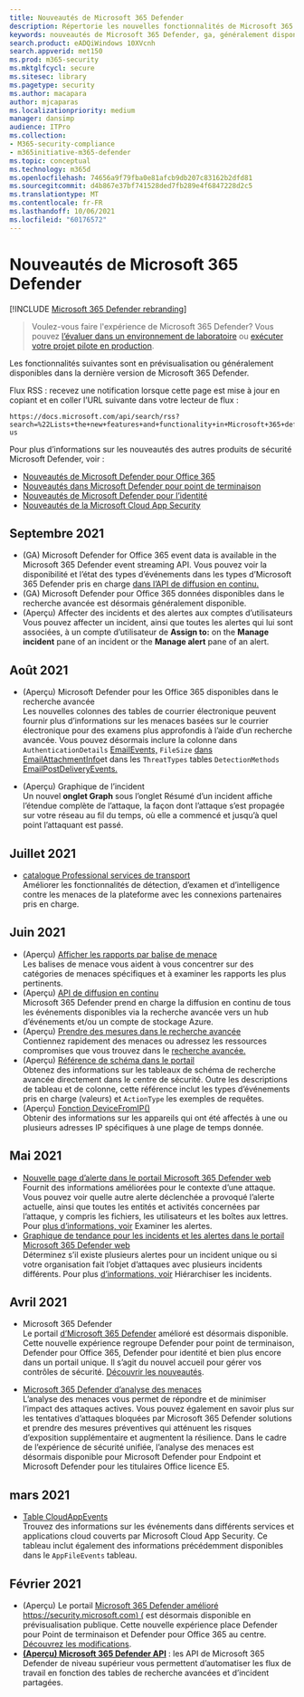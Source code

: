```yaml
---
title: Nouveautés de Microsoft 365 Defender
description: Répertorie les nouvelles fonctionnalités de Microsoft 365 Defender
keywords: nouveautés de Microsoft 365 Defender, ga, généralement disponibles, fonctionnalités, disponibles, nouvelles
search.product: eADQiWindows 10XVcnh
search.appverid: met150
ms.prod: m365-security
ms.mktglfcycl: secure
ms.sitesec: library
ms.pagetype: security
ms.author: macapara
author: mjcaparas
ms.localizationpriority: medium
manager: dansimp
audience: ITPro
ms.collection:
- M365-security-compliance
- m365initiative-m365-defender
ms.topic: conceptual
ms.technology: m365d
ms.openlocfilehash: 74656a9f79fba0e81afcb9db207c83162b2dfd81
ms.sourcegitcommit: d4b867e37bf741528ded7fb289e4f6847228d2c5
ms.translationtype: MT
ms.contentlocale: fr-FR
ms.lasthandoff: 10/06/2021
ms.locfileid: "60176572"
---
```

# <a name="whats-new-in-microsoft-365-defender"></a>Nouveautés de Microsoft 365 Defender

[!INCLUDE [Microsoft 365 Defender rebranding](../includes/microsoft-defender.md)]

> Voulez-vous faire l'expérience de Microsoft 365 Defender? Vous pouvez [l’évaluer dans un environnement de laboratoire](m365d-evaluation.md?ocid=cx-docs-MTPtriallab) ou [exécuter votre projet pilote en production](m365d-pilot.md?ocid=cx-evalpilot).
>

Les fonctionnalités suivantes sont en prévisualisation ou généralement disponibles dans la dernière version de Microsoft 365 Defender.

Flux RSS : recevez une notification lorsque cette page est mise à jour en copiant et en coller l’URL suivante dans votre lecteur de flux :
```http
https://docs.microsoft.com/api/search/rss?search=%22Lists+the+new+features+and+functionality+in+Microsoft+365+defender%22&locale=en-us
```

Pour plus d’informations sur les nouveautés des autres produits de sécurité Microsoft Defender, voir :

- [Nouveautés de Microsoft Defender pour Office 365](../office-365-security/whats-new-in-defender-for-office-365.md)
- [Nouveautés dans Microsoft Defender pour point de terminaison](../defender-endpoint/whats-new-in-microsoft-defender-atp.md)
- [Nouveautés de Microsoft Defender pour l’identité](/defender-for-identity/whats-new)
- [Nouveautés de la Microsoft Cloud App Security](/cloud-app-security/release-notes)



## <a name="september-2021"></a>Septembre 2021
- (GA) Microsoft Defender for Office 365 event data is available in the Microsoft 365 Defender event streaming API. Vous pouvez voir la disponibilité et l’état des types d’événements dans les types d’Microsoft 365 Defender pris en charge [dans l’API de diffusion en continu.](supported-event-types.md)
- (GA) Microsoft Defender pour Office 365 données disponibles dans le recherche avancée est désormais généralement disponible.
- (Aperçu) Affecter des incidents et des alertes aux comptes d’utilisateurs <br> Vous pouvez affecter un incident, ainsi que toutes les alertes qui lui sont associées, à un compte d’utilisateur de **Assign to:** on the **Manage incident** pane of an incident or the **Manage alert** pane of an alert.


## <a name="august-2021"></a>Août 2021
- (Aperçu) Microsoft Defender pour les Office 365 disponibles dans le recherche avancée
<br>Les nouvelles colonnes des tables de courrier électronique peuvent fournir plus d’informations sur les menaces basées sur le courrier électronique pour des examens plus approfondis à l’aide d’un recherche avancée. Vous pouvez désormais inclure la colonne dans `AuthenticationDetails` [EmailEvents,](./advanced-hunting-emailevents-table.md) `FileSize` [dans EmailAttachmentInfo](./advanced-hunting-emailattachmentinfo-table.md)et dans les `ThreatTypes` tables `DetectionMethods` [EmailPostDeliveryEvents.](./advanced-hunting-emailpostdeliveryevents-table.md) 

- (Aperçu) Graphique de l’incident <br>  Un nouvel **onglet Graph** sous  l’onglet Résumé d’un incident affiche l’étendue complète de l’attaque, la façon dont l’attaque s’est propagée sur votre réseau au fil du temps, où elle a commencé et jusqu’à quel point l’attaquant est passé.

## <a name="july-2021"></a>Juillet 2021
- [catalogue Professional services de transport](https://sip.security.microsoft.com/interoperability/professional_services)<br>Améliorer les fonctionnalités de détection, d’examen et d’intelligence contre les menaces de la plateforme avec les connexions partenaires pris en charge.

## <a name="june-2021"></a>Juin 2021
- (Aperçu) [Afficher les rapports par balise de menace](threat-analytics.md#view-reports-per-threat-tags)<br> Les balises de menace vous aident à vous concentrer sur des catégories de menaces spécifiques et à examiner les rapports les plus pertinents.
- (Aperçu) [API de diffusion en continu](../defender-endpoint/raw-data-export.md)<br> Microsoft 365 Defender prend en charge la diffusion en continu de tous les événements disponibles via la recherche avancée vers un hub d’événements et/ou un compte de stockage Azure.
- (Aperçu) [Prendre des mesures dans le recherche avancée](advanced-hunting-take-action.md)<br> Contiennez rapidement des menaces ou adressez les ressources compromises que vous trouvez dans le [recherche avancée.](advanced-hunting-overview.md)
- (Aperçu) [Référence de schéma dans le portail](advanced-hunting-schema-tables.md#get-schema-information-in-the-security-center)<br> Obtenez des informations sur les tableaux de schéma de recherche avancée directement dans le centre de sécurité. Outre les descriptions de tableau et de colonne, cette référence inclut les types d’événements pris en charge (valeurs) et `ActionType` les exemples de requêtes.
- (Aperçu) [Fonction DeviceFromIP()](advanced-hunting-devicefromip-function.md)<br> Obtenir des informations sur les appareils qui ont été affectés à une ou plusieurs adresses IP spécifiques à une plage de temps donnée.
    

## <a name="may-2021"></a>Mai 2021

- [Nouvelle page d’alerte dans le portail Microsoft 365 Defender web](https://techcommunity.microsoft.com/t5/microsoft-365-defender/easily-find-anomalies-in-incidents-and-alerts/ba-p/2339243) <br> Fournit des informations améliorées pour le contexte d’une attaque. Vous pouvez voir quelle autre alerte déclenchée a provoqué l’alerte actuelle, ainsi que toutes les entités et activités concernées par l’attaque, y compris les fichiers, les utilisateurs et les boîtes aux lettres. Pour [plus d’informations, voir](/microsoft-365/security/defender/investigate-alerts) Examiner les alertes.
- [Graphique de tendance pour les incidents et les alertes dans le portail Microsoft 365 Defender web](https://techcommunity.microsoft.com/t5/microsoft-365-defender/new-alert-page-for-microsoft-365-defender-incident-detections/ba-p/2350425) <br> Déterminez s’il existe plusieurs alertes pour un incident unique ou si votre organisation fait l’objet d’attaques avec plusieurs incidents différents. Pour plus [d’informations, voir](/microsoft-365/security/defender/incident-queue) Hiérarchiser les incidents.


## <a name="april-2021"></a>Avril 2021
- Microsoft 365 Defender<br> Le portail [d’Microsoft 365 Defender](https://security.microsoft.com) amélioré est désormais disponible. Cette nouvelle expérience regroupe Defender pour point de terminaison, Defender pour Office 365, Defender pour identité et bien plus encore dans un portail unique. Il s’agit du nouvel accueil pour gérer vos contrôles de sécurité. [Découvrir les nouveautés](./overview-security-center.md).

- [Microsoft 365 Defender d’analyse des menaces](threat-analytics.md)<br>
 L’analyse des menaces vous permet de répondre et de minimiser l’impact des attaques actives. Vous pouvez également en savoir plus sur les tentatives d’attaques bloquées par Microsoft 365 Defender solutions et prendre des mesures préventives qui atténuent les risques d’exposition supplémentaire et augmentent la résilience. Dans le cadre de l’expérience de sécurité unifiée, l’analyse des menaces est désormais disponible pour Microsoft Defender pour Endpoint et Microsoft Defender pour les titulaires Office licence E5.

## <a name="march-2021"></a>mars 2021
- [Table CloudAppEvents](advanced-hunting-cloudappevents-table.md) <br>Trouvez des informations sur les événements dans différents services et applications cloud couverts par Microsoft Cloud App Security. Ce tableau inclut également des informations précédemment disponibles dans le `AppFileEvents` tableau.
## <a name="february-2021"></a>Février 2021
- (Aperçu) Le portail [Microsoft 365 Defender amélioré https://security.microsoft.com) (](https://security.microsoft.com) est désormais disponible en prévisualisation publique. Cette nouvelle expérience place Defender pour Point de terminaison et Defender pour Office 365 au centre. [Découvrez les modifications](./overview-security-center.md).
- **[(Aperçu) Microsoft 365 Defender API](api-overview.md)** : les API de Microsoft 365 Defender de niveau supérieur vous permettent d’automatiser les flux de travail en fonction des tables de recherche avancées et d’incident partagées. 

